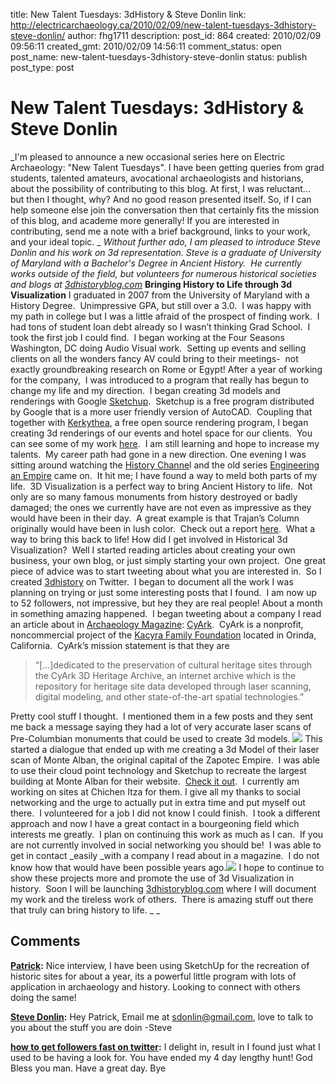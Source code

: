title: New Talent Tuesdays: 3dHistory & Steve Donlin
link: http://electricarchaeology.ca/2010/02/09/new-talent-tuesdays-3dhistory-steve-donlin/
author: fhg1711
description: 
post_id: 864
created: 2010/02/09 09:56:11
created_gmt: 2010/02/09 14:56:11
comment_status: open
post_name: new-talent-tuesdays-3dhistory-steve-donlin
status: publish
post_type: post

# New Talent Tuesdays: 3dHistory & Steve Donlin

_I'm pleased to announce a new occasional series here on Electric Archaeology: "New Talent Tuesdays". I have been getting queries from grad students, talented amateurs, avocational archaeologists and historians, about the possibility of contributing to this blog. At first, I was reluctant... but then I thought, why? And no good reason presented itself. So, if I can help someone else join the conversation then that certainly fits the mission of this blog, and academe more generally! If you are interested in contributing, send me a note with a brief background, links to your work, and your ideal topic. _ _Without further ado, I am pleased to introduce Steve Donlin and his work on 3d representation. Steve is a graduate of University of Maryland with a Bachelor's Degree in Ancient History.  He currently works outside of the field, but volunteers for numerous historical societies and blogs at [3dhistoryblog.com](http://3dhistoryblog.com/)_ **Bringing History to Life through 3d Visualization** I graduated in 2007 from the University of Maryland with a History Degree.  Unimpressive GPA, but still over a 3.0.  I was happy with my path in college but I was a little afraid of the prospect of finding work.  I had tons of student loan debt already so I wasn’t thinking Grad School.  I took the first job I could find.  I began working at the Four Seasons Washington, DC doing Audio Visual work.  Setting up events and selling clients on all the wonders fancy AV could bring to their meetings-  not exactly groundbreaking research on Rome or Egypt! After a year of working for the company,  I was introduced to a program that really has begun to change my life and my direction.  I began creating 3d models and renderings with Google [Sketchup](http://sketchup.google.com/).  Sketchup is a free program distributed by Google that is a more user friendly version of AutoCAD.  Coupling that together with [Kerkythea](http://www.kerkythea.net/joomla/), a free open source rendering program, I began creating 3d renderings of our events and hotel space for our clients.  You can see some of my work [here](http://www.flickr.com/photos/sdonlin).  I am still learning and hope to increase my talents.  My career path had gone in a new direction. One evening I was sitting around watching the [History Channe](http://www.history.com/)l and the old series [Engineering an Empire](http://en.wikipedia.org/wiki/Engineering_an_Empire) came on.  It hit me; I have found a way to meld both parts of my life.  3D Visualization is a perfect way to bring Ancient History to life.  Not only are so many famous monuments from history destroyed or badly damaged; the ones we currently have are not even as impressive as they would have been in their day.  A great example is that Trajan’s Column originally would have been in lush color.  Check out a report [here](http://dsc.discovery.com/news/2008/04/10/trajan-column.html).  What a way to bring this back to life! How did I get involved in Historical 3d Visualization?  Well I started reading articles about creating your own business, your own blog, or just simply starting your own project.  One great piece of advice was to start tweeting about what you are interested in.  So I created [3dhistory](http://twitter.com/3dhistory) on Twitter.  I began to document all the work I was planning on trying or just some interesting posts that I found.  I am now up to 52 followers, not impressive, but hey they are real people! About a month in something amazing happened.  I began tweeting about a company I read an article about in [Archaeology Magazine](http://www.archaeology.org/): [CyArk](http://archive.cyark.org/).  CyArk is a nonprofit, noncommercial project of the [Kacyra Family Foundation](http://www.kacyrafamilyfoundation.org/) located in Orinda, California.  CyArk’s mission statement is that they are 

> “[...]dedicated to the preservation of cultural heritage sites through the CyArk 3D Heritage Archive, an internet archive which is the repository for heritage site data developed through laser scanning, digital modeling, and other state-of-the-art spatial technologies.”

Pretty cool stuff I thought.  I mentioned them in a few posts and they sent me back a message saying they had a lot of very accurate laser scans of Pre-Columbian monuments that could be used to create 3d models. ![](http://electricarchaeologist.files.wordpress.com/2010/02/montealbanscan.jpg?w=300) This started a dialogue that ended up with me creating a 3d Model of their laser scan of Monte Alban, the original capital of the Zapotec Empire.  I was able to use their cloud point technology and Sketchup to recreate the largest building at Monte Alban for their website.  [Check it out](http://archive.cyark.org/3d-textured-model-of-system-iv-media).  I currently am working on sites at Chichen Itza for them. I give all my thanks to social networking and the urge to actually put in extra time and put myself out there.  I volunteered for a job I did not know I could finish.  I took a different approach and now I have a great contact in a bourgeoning field which interests me greatly.  I plan on continuing this work as much as I can.  If you are not currently involved in social networking you should be!  I was able to  get in contact _easily _with a company I read about in a magazine.  I do not know how that would have been possible years ago.![](http://electricarchaeologist.files.wordpress.com/2010/02/montealbanmodel.jpg?w=300) I hope to continue to show these projects more and promote the use of 3d Visualization in history.  Soon I will be launching [3dhistoryblog.com](http://3dhistoryblog.com/) where I will document my work and the tireless work of others.  There is amazing stuff out there that truly can bring history to life. _ _

## Comments

**[Patrick](#2632 "2010-02-09 12:35:46"):** Nice interview, I have been using SketchUp for the recreation of historic sites for about a year, its a powerful little program with lots of application in archaeology and history. Looking to connect with others doing the same!

**[Steve Donlin](#2633 "2010-02-09 13:32:20"):** Hey Patrick, Email me at sdonlin@gmail.com, love to talk to you about the stuff you are doin -Steve

**[how to get followers fast on twitter](#12439 "2014-01-25 12:54:49"):** I delight in, result in I found just what I used to be having a look for. You have ended my 4 day lengthy hunt! God Bless you man. Have a great day. Bye

